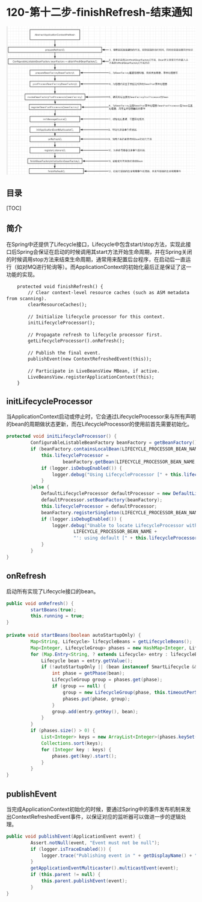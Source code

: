 # 120-第十二步-finishRefresh-结束通知

![image-20201007151953236](../../assets/image-20201007151953236.png)

## 目录

[TOC]

## 简介

在Spring中还提供了Lifecycle接口，Lifecycle中包含start/stop方法，实现此接口后Spring会保证在启动的时候调用其start方法开始生命周期，并在Spring关闭的时候调用stop方法来结束生命周期，通常用来配置后台程序，在启动后一直运行（如对MQ进行轮询等）。而ApplicationContext的初始化最后正是保证了这一功能的实现。

    	protected void finishRefresh() {
    		// Clear context-level resource caches (such as ASM metadata from scanning).
    		clearResourceCaches();
    
    		// Initialize lifecycle processor for this context.
    		initLifecycleProcessor();
    
    		// Propagate refresh to lifecycle processor first.
    		getLifecycleProcessor().onRefresh();
    
    		// Publish the final event.
    		publishEvent(new ContextRefreshedEvent(this));
    
    		// Participate in LiveBeansView MBean, if active.
    		LiveBeansView.registerApplicationContext(this);
    	}
## initLifecycleProcessor

当ApplicationContext启动或停止时，它会通过LifecycleProcessor来与所有声明的bean的周期做状态更新，而在LifecycleProcessor的使用前首先需要初始化。

```java
protected void initLifecycleProcessor() {
         ConfigurableListableBeanFactory beanFactory = getBeanFactory();
         if (beanFactory.containsLocalBean(LIFECYCLE_PROCESSOR_BEAN_NAME)) {
             this.lifecycleProcessor =
                     beanFactory.getBean(LIFECYCLE_PROCESSOR_BEAN_NAME, LifecycleProcessor.class);
             if (logger.isDebugEnabled()) {
                 logger.debug("Using LifecycleProcessor [" + this.lifecycleProcessor + "]");
             }
         }else {
             DefaultLifecycleProcessor defaultProcessor = new DefaultLifecycleProcessor();
             defaultProcessor.setBeanFactory(beanFactory);
             this.lifecycleProcessor = defaultProcessor;
             beanFactory.registerSingleton(LIFECYCLE_PROCESSOR_BEAN_NAME, this.lifecycleProcessor);
             if (logger.isDebugEnabled()) {
                 logger.debug("Unable to locate LifecycleProcessor with name '" +
                         LIFECYCLE_PROCESSOR_BEAN_NAME +
                         "': using default [" + this.lifecycleProcessor + "]");
             }
         }
}

```

## onRefresh

启动所有实现了Lifecycle接口的bean。

```java
public void onRefresh() {
         startBeans(true);
         this.running = true;
}

private void startBeans(boolean autoStartupOnly) {
         Map<String, Lifecycle> lifecycleBeans = getLifecycleBeans();
         Map<Integer, LifecycleGroup> phases = new HashMap<Integer, LifecycleGroup>();
         for (Map.Entry<String, ? extends Lifecycle> entry : lifecycleBeans.entrySet()) {
             Lifecycle bean = entry.getValue();
             if (!autoStartupOnly || (bean instanceof SmartLifecycle && ((SmartLifecycle) bean).isAutoStartup())) {
                 int phase = getPhase(bean);
                 LifecycleGroup group = phases.get(phase);
                 if (group == null) {
                     group = new LifecycleGroup(phase, this.timeoutPerShutdownPhase, lifecycleBeans, autoStartupOnly);
                     phases.put(phase, group);
                 }
                 group.add(entry.getKey(), bean);
             }
         }
         if (phases.size() > 0) {
             List<Integer> keys = new ArrayList<Integer>(phases.keySet());
             Collections.sort(keys);
             for (Integer key : keys) {
                 phases.get(key).start();
             }
         }
}

```

## publishEvent

当完成ApplicationContext初始化的时候，要通过Spring中的事件发布机制来发出ContextRefreshedEvent事件，以保证对应的监听器可以做进一步的逻辑处理。

```java
public void publishEvent(ApplicationEvent event) {
         Assert.notNull(event, "Event must not be null");
         if (logger.isTraceEnabled()) {
             logger.trace("Publishing event in " + getDisplayName() + ": " + event);
         }
         getApplicationEventMulticaster().multicastEvent(event);
         if (this.parent != null) {
             this.parent.publishEvent(event);
         }
}
```



